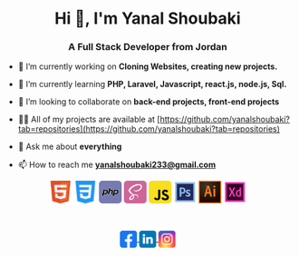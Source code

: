 <h1 align="center">Hi 👋, I'm Yanal Shoubaki</h1>
<h3 align="center">A Full Stack Developer from Jordan</h3>

- 🔭 I’m currently working on **Cloning Websites, creating new projects.**

- 🌱 I’m currently learning **PHP, Laravel, Javascript, react.js, node.js, Sql.**

- 👯 I’m looking to collaborate on **back-end projects, front-end projects**

- 👨‍💻 All of my projects are available at [https://github.com/yanalshoubaki?tab=repositories](https://github.com/yanalshoubaki?tab=repositories)

- 💬 Ask me about **everything**

- 📫 How to reach me **yanalshoubaki233@gmail.com**

<p align="center">
  <img src="https://raw.githubusercontent.com/yanalshoubaki/yanalshoubaki/main/icons/html.svg" alt="html5" width="40" height="40"/>
  <img src="https://raw.githubusercontent.com/yanalshoubaki/yanalshoubaki/main/icons/css.svg" alt="css3" width="40" height="40"/> 
  <img src="https://raw.githubusercontent.com/yanalshoubaki/yanalshoubaki/main/icons/php.svg" alt="php" width="40" height="40"/> 
  <img src="https://raw.githubusercontent.com/yanalshoubaki/yanalshoubaki/main/icons/sass.svg" alt="sass" width="40" height="40"/> 
  <img src="https://raw.githubusercontent.com/yanalshoubaki/yanalshoubaki/main/icons/javascript.svg" alt="javascript" width="40" height="40"/> 
  <img src="https://raw.githubusercontent.com/yanalshoubaki/yanalshoubaki/main/icons/adobe%20(2).svg" alt="adobephotoshop" width="40" height="40"/> 
  <img src="https://raw.githubusercontent.com/yanalshoubaki/yanalshoubaki/main/icons/adobe%20(1).svg" alt="adobeillustrator" width="40" height="40"/> 
  <img src="https://raw.githubusercontent.com/yanalshoubaki/yanalshoubaki/main/icons/adobe.svg" alt="adobexd" width="40" height="40"/> 
</p>
<br>
<p align="center">
<a href="https://www.facebook.com/yanalalshoubaki/" target="blank">
  <img align="center" src="https://raw.githubusercontent.com/yanalshoubaki/yanalshoubaki/main/icons/facebook.svg" alt="yanalalshoubaki" height="30" width="30" />
</a>
<a href="https://linkedin.com/in/yanalshoubaki" target="blank">
  <img align="center" src="https://raw.githubusercontent.com/yanalshoubaki/yanalshoubaki/main/icons/linkedin.svg" alt="yanalshoubaki" height="30" width="30" />
</a>
<a href="https://instagram.com/yanalshoubakii" target="blank">
  <img align="center" src="https://raw.githubusercontent.com/yanalshoubaki/yanalshoubaki/main/icons/instagram.svg" alt="yanalshoubakii" height="30" width="30" /></a>
</p>
